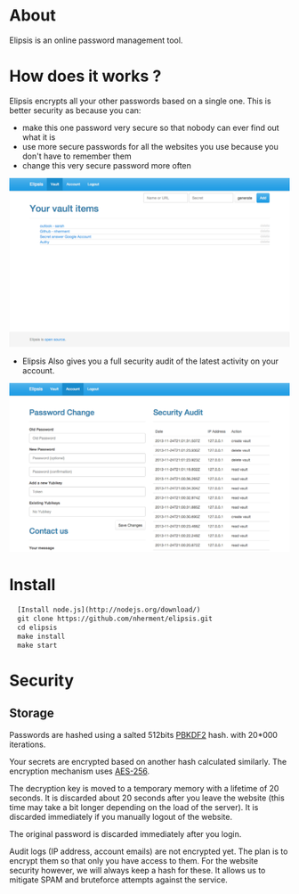 About
=====

Elipsis is an online  password management tool.

How does it works ?
===================

Elipsis encrypts all your other passwords based on a single one. This is better security as because you can:

- make this one password very secure so that nobody can ever find out what it is
- use more secure passwords for all the websites you use because you don't have to remember them
- change this very secure password more often

![Vault screenshot](docs/screenshot_vault.png "The vault")

* Elipsis Also gives you a full security audit of the latest activity on your account.

![Settings screenshot](docs/screenshot_settings.png "The settings")


Install
=======

```
  [Install node.js](http://nodejs.org/download/)
  git clone https://github.com/nherment/elipsis.git
  cd elipsis
  make install
  make start
```

Security
========

Storage
-------

Passwords are hashed using a salted 512bits [PBKDF2](http://en.wikipedia.org/wiki/PBKDF2) hash. with 20*000 iterations.

Your secrets are encrypted based on another hash calculated similarly. The encryption mechanism uses
[AES-256](http://crypto.stackexchange.com/questions/2251/how-secure-is-aes-256).

The decryption key is moved to a temporary memory with a lifetime of 20 seconds. It is discarded about 20 seconds after
you leave the website (this time may take a bit longer depending on the load of the server). It is discarded immediately
if you manually logout of the website.

The original password is discarded immediately after you login.

Audit logs (IP address, account emails) are not encrypted yet. The plan is to encrypt them so that only you have access
to them. For the website security however, we will always keep a hash for these. It allows us to mitigate SPAM and
bruteforce attempts against the service.